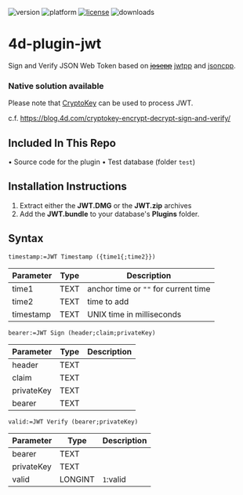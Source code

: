 ![version](https://img.shields.io/badge/version-17%2B-3E8B93)
![platform](https://img.shields.io/static/v1?label=platform&message=mac-intel%20|%20mac-arm%20|%20win-64&color=blue)
[![license](https://img.shields.io/github/license/miyako/4d-plugin-jwt)](LICENSE)
![downloads](https://img.shields.io/github/downloads/miyako/4d-plugin-jwt/total)

# 4d-plugin-jwt
Sign and Verify JSON Web Token based on ~~[josepp](https://github.com/troian/josepp)~~ [jwtpp](https://github.com/troian/jwtpp) and [jsoncpp](https://github.com/open-source-parsers/jsoncpp).

### Native solution available

Please note that [CryptoKey](https://developer.4d.com/docs/API/CryptoKeyClass/#4dcryptokeynew) can be used to process JWT.

c.f. https://blog.4d.com/cryptokey-encrypt-decrypt-sign-and-verify/

## Included In This Repo
• Source code for the plugin
• Test database (folder `test`)

## Installation Instructions
1. Extract either the **JWT.DMG** or the **JWT.zip** archives
2. Add the **JWT.bundle** to your database's **Plugins** folder.

## Syntax

```
timestamp:=JWT Timestamp ({time1{;time2}})
```

Parameter|Type|Description
------------|------------|----
time1|TEXT|anchor time or ``""`` for current time
time2|TEXT|time to add
timestamp|TEXT|UNIX time in milliseconds

```
bearer:=JWT Sign (header;claim;privateKey)
```

Parameter|Type|Description
------------|------------|----
header|TEXT|
claim|TEXT|
privateKey|TEXT|
bearer|TEXT|

```
valid:=JWT Verify (bearer;privateKey)
```

Parameter|Type|Description
------------|------------|----
bearer|TEXT|
privateKey|TEXT|
valid|LONGINT|``1``:valid
